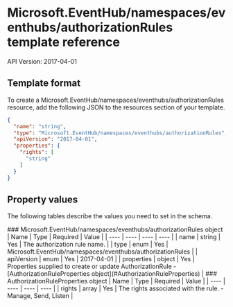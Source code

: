 # Microsoft.EventHub/namespaces/eventhubs/authorizationRules template reference
API Version: 2017-04-01
## Template format

To create a Microsoft.EventHub/namespaces/eventhubs/authorizationRules resource, add the following JSON to the resources section of your template.

```json
{
  "name": "string",
  "type": "Microsoft.EventHub/namespaces/eventhubs/authorizationRules",
  "apiVersion": "2017-04-01",
  "properties": {
    "rights": [
      "string"
    ]
  }
}
```
## Property values

The following tables describe the values you need to set in the schema.

<a id="Microsoft.EventHub/namespaces/eventhubs/authorizationRules" />
### Microsoft.EventHub/namespaces/eventhubs/authorizationRules object
|  Name | Type | Required | Value |
|  ---- | ---- | ---- | ---- |
|  name | string | Yes | The authorization rule name. |
|  type | enum | Yes | Microsoft.EventHub/namespaces/eventhubs/authorizationRules |
|  apiVersion | enum | Yes | 2017-04-01 |
|  properties | object | Yes | Properties supplied to create or update AuthorizationRule - [AuthorizationRuleProperties object](#AuthorizationRuleProperties) |


<a id="AuthorizationRuleProperties" />
### AuthorizationRuleProperties object
|  Name | Type | Required | Value |
|  ---- | ---- | ---- | ---- |
|  rights | array | Yes | The rights associated with the rule. - Manage, Send, Listen |

